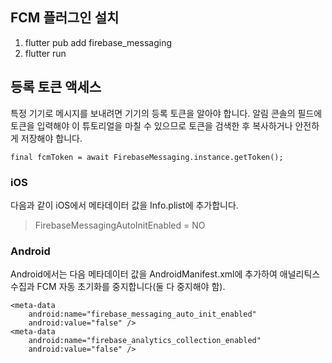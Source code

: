 ## FCM 플러그인 설치

1. flutter pub add firebase_messaging
2. flutter run

## 등록 토큰 액세스

특정 기기로 메시지를 보내려면 기기의 등록 토큰을 알아야 합니다. 알림 콘솔의 필드에 토큰을 입력해야 이 튜토리얼을 마칠 수 있으므로 토큰을 검색한 후 복사하거나 안전하게 저장해야 합니다.

```
final fcmToken = await FirebaseMessaging.instance.getToken();
```

### iOS

다음과 같이 iOS에서 메타데이터 값을 Info.plist에 추가합니다.

> FirebaseMessagingAutoInitEnabled = NO

### Android

Android에서는 다음 메타데이터 값을 AndroidManifest.xml에 추가하여 애널리틱스 수집과 FCM 자동 초기화를 중지합니다(둘 다 중지해야 함).

```
<meta-data
    android:name="firebase_messaging_auto_init_enabled"
    android:value="false" />
<meta-data
    android:name="firebase_analytics_collection_enabled"
    android:value="false" />
```

